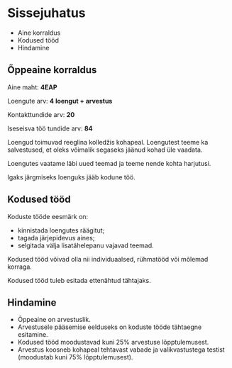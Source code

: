 # Sissejuhatus

- Aine korraldus
- Kodused tööd
- Hindamine

## Õppeaine korraldus

Aine maht: **4EAP**

Loengute arv: **4 loengut + arvestus**

Kontakttundide arv: **20**

Iseseisva töö tundide arv: **84**

Loengud toimuvad reeglina kolledžis kohapeal. Loengutest teeme ka salvestused, et oleks võimalik segaseks jäänud kohad üle vaadata.

Loengutes vaatame läbi uued teemad ja teeme nende kohta harjutusi.

Igaks järgmiseks loenguks jääb kodune töö.

## Kodused tööd

Koduste tööde eesmärk on:
- kinnistada loengutes räägitut;
- tagada järjepidevus aines;
- selgitada välja lisatähelepanu vajavad teemad.

Kodused tööd võivad olla nii individuaalsed, rühmatööd või mõlemad korraga.

Kodused tööd tuleb esitada ettenähtud tähtajaks.

## Hindamine

- Õppeaine on arvestuslik.
- Arvestusele pääsemise eelduseks on koduste tööde tähtaegne esitamine.
- Kodused tööd moodustavad kuni 25% arvestuse lõpptulemusest.
- Arvestus koosneb kohapeal tehtavast vabade ja valikvastustega testist (moodustab kuni 75% lõpptulemusest).